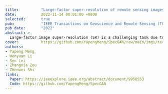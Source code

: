 ```yaml
---
title:          "Large-factor super-resolution of remote sensing images with spectra-guided generative adversarial networks"
date:           2022-11-14 00:01:00 +0800
selected:       true
pub:            "IEEE Transactions on Geoscience and Remote Sensing (TGRS)"
pub_date:       "2022"
abstract: >-
  Large-factor image super-resolution (SR) is a challenging task due to the high uncertainty and incompleteness of the missing details to be recovered. In remote sensing images, the subpixel spectral mixing and semantic ambiguity of ground objects make this task even more challenging. In this article, we propose a novel method for large-factor SR of remote sensing images named spectra-guided generative adversarial networks (SpecGANs). In response to the above problems, we explore whether introducing additional hyperspectral images (HSIs) to GAN as conditional input can be the key to solving the problems. Different from previous approaches that mainly focus on improving the feature representation of a single source input, we propose a dual-branch network architecture to effectively fuse low-resolution (LR) red, green, blue (RGB) images and corresponding HSIs, which fully exploit the rich hyperspectral information as conditional semantic guidance. Due to the spectral specificity of ground objects, the semantic accuracy of the generated images is guaranteed. To further improve the visual fidelity of the generated output, we also introduce the Latent Code Bank with rich visual priors under a generative adversarial training framework so that high-resolution, detailed, and realistic images can be progressively generated. Extensive experiments show the superiority of our method over the state-of-art image SR methods in terms of both quantitative evaluation metrics and visual quality. Ablation experiments also suggest the necessity of adding spectral information and the effectiveness of our designed fusion module. To our best knowledge, we are the first to achieve up to 32x SR of remote sensing images with high visual fidelity under the premise of accurate ground object semantics.
cover:          https://github.com/YapengMeng/SpecGAN/raw/main/imgs/teaser.jpg?20x15
authors:
- Yapeng Meng
- Wenyuan Li
- Sen Lei
- Zhengxia Zou
- Zhenwei Shi
links:
  Paper: https://ieeexplore.ieee.org/abstract/document/9950553
  Code: https://github.com/YapengMeng/SpecGAN
---
```

